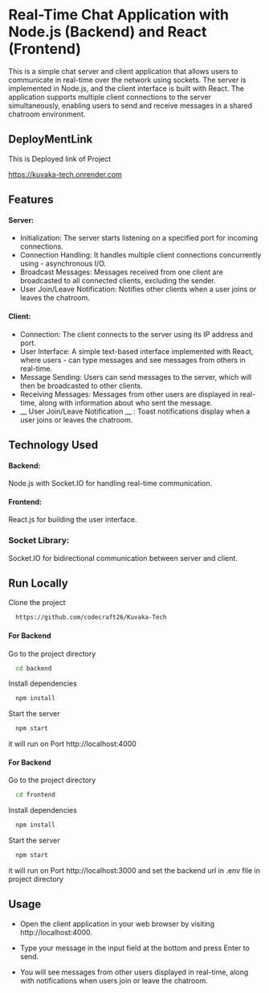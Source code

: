 
# Real-Time Chat Application with Node.js (Backend) and React (Frontend)

This is a simple chat server and client application that allows users to communicate in real-time over the network using sockets. The server is implemented in Node.js, and the client interface is built with React. The application supports multiple client connections to the server simultaneously, enabling users to send and receive messages in a shared chatroom environment.




## DeployMentLink
This is Deployed link of Project

https://kuvaka-tech.onrender.com

## Features

####  Server:

- Initialization: The server starts listening on a specified port for incoming connections.
- Connection Handling: It handles multiple client connections concurrently using - asynchronous I/O.
- Broadcast Messages: Messages received from one client are broadcasted to all connected clients, excluding the sender.
- User Join/Leave Notification: Notifies other clients when a user joins or leaves the chatroom.

#### Client:

- Connection: The client connects to the server using its IP address and port.
- User Interface: A simple text-based interface implemented with React, where users - can type messages and see messages from others in real-time.
- Message Sending: Users can send messages to the server, which will then be broadcasted to other clients.
- Receiving Messages: Messages from other users are displayed in real-time, along with information about who sent the message.
- __ User Join/Leave Notification __ : Toast notifications display when a user joins or leaves the chatroom.



## Technology Used

 #### Backend: 
 Node.js with Socket.IO for handling real-time communication.
 #### Frontend: 
React.js for building the user interface.
### Socket Library: 
Socket.IO for bidirectional communication between server and client.
## Run Locally

Clone the project

```bash
  https://github.com/codecraft26/Kuvaka-Tech
```

#### For Backend

Go to the project directory

```bash
  cd backend
```

Install dependencies

```bash
  npm install
```

Start the server

```bash
  npm start
```
it will run on Port http://localhost:4000

#### For Backend
Go to the project directory

```bash
  cd frontend
```

Install dependencies

```bash
  npm install
```

Start the server

```bash
  npm start
```
it will run on Port http://localhost:3000 and 
set the backend url in .env file in project directory 







## Usage

- Open the client application in your web browser by visiting http://localhost:4000.

- Type your message in the input field at the bottom and press Enter to send.
- You will see messages from other users displayed in real-time, along with notifications when users join or leave the chatroom.